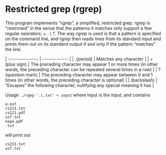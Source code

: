 # Restricted grep (rgrep)

This program implements "rgrep", a simplified, restricted grep. rgrep is "restricted” in the sense that the patterns it matches only support a few regular operators: + . \ ?. The way rgrep is used is that a pattern is specified on the command line, and rgrep then reads lines from its standard input and prints them out on its standard output if and only if the pattern “matches” the line.

| :--------------: | ------------- |
| .(period)        | Matches any character | 
| +(plus sign)     | The preceding character may appear 1 or more times (in other words, the preceding character can be repeated several times in a row)      |
| ?(question mark) | The preceding character may appear between 0 and 1 times (in other words, the preceding character is optional)      |
| \(backslash)     | “Escapes” the following character, nullifying any special meaning it has      |

Usage: `./rgep '.\.txt' < input` where input is the input, and contains

```
a.out
cs221.txt
cs221.pdf
usf.txt
nope.pdf
.txt
```

will print out

```
cs221.txt
usf.txt
```
